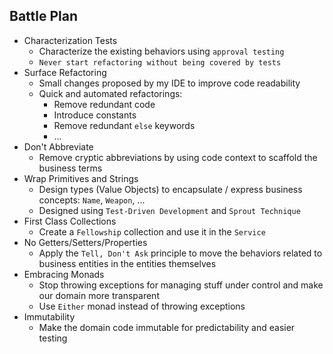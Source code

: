 ## Battle Plan
- Characterization Tests
	- Characterize the existing behaviors using `approval testing`
	- `Never start refactoring without being covered by tests`
- Surface Refactoring
	- Small changes proposed by my IDE to improve code readability
	- Quick and automated refactorings:
		- Remove redundant code
		- Introduce constants
		- Remove redundant `else` keywords
		- ...
- Don't Abbreviate
	- Remove cryptic abbreviations by using code context to scaffold the business terms
- Wrap Primitives and Strings
	- Design types (Value Objects) to encapsulate / express business concepts: `Name`, `Weapon`, ...
	- Designed using `Test-Driven Development` and `Sprout Technique`
- First Class Collections
	- Create a `Fellowship` collection and use it in the `Service`
- No Getters/Setters/Properties
	- Apply the `Tell, Don't Ask` principle to move the behaviors related to business entities in the entities themselves
- Embracing Monads
	- Stop throwing exceptions for managing stuff under control and make our domain more transparent
	- Use `Either` monad instead of throwing exceptions
- Immutability
	- Make the domain code immutable for predictability and easier testing
